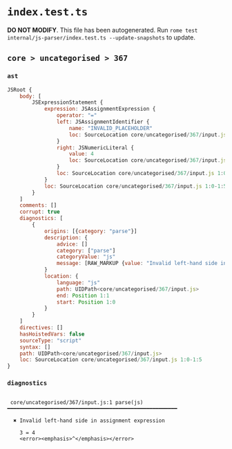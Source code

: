 # `index.test.ts`

**DO NOT MODIFY**. This file has been autogenerated. Run `rome test internal/js-parser/index.test.ts --update-snapshots` to update.

## `core > uncategorised > 367`

### `ast`

```javascript
JSRoot {
	body: [
		JSExpressionStatement {
			expression: JSAssignmentExpression {
				operator: "="
				left: JSAssignmentIdentifier {
					name: "INVALID_PLACEHOLDER"
					loc: SourceLocation core/uncategorised/367/input.js 1:2-1:1
				}
				right: JSNumericLiteral {
					value: 4
					loc: SourceLocation core/uncategorised/367/input.js 1:4-1:5
				}
				loc: SourceLocation core/uncategorised/367/input.js 1:0-1:5
			}
			loc: SourceLocation core/uncategorised/367/input.js 1:0-1:5
		}
	]
	comments: []
	corrupt: true
	diagnostics: [
		{
			origins: [{category: "parse"}]
			description: {
				advice: []
				category: ["parse"]
				categoryValue: "js"
				message: [RAW_MARKUP {value: "Invalid left-hand side in "}, "assignment expression"]
			}
			location: {
				language: "js"
				path: UIDPath<core/uncategorised/367/input.js>
				end: Position 1:1
				start: Position 1:0
			}
		}
	]
	directives: []
	hasHoistedVars: false
	sourceType: "script"
	syntax: []
	path: UIDPath<core/uncategorised/367/input.js>
	loc: SourceLocation core/uncategorised/367/input.js 1:0-1:5
}
```

### `diagnostics`

```

 core/uncategorised/367/input.js:1 parse(js) ━━━━━━━━━━━━━━━━━━━━━━━━━━━━━━━━━━━━━━━━━━━━━━━━━━━━━━━

  ✖ Invalid left-hand side in assignment expression

    3 = 4
    <error><emphasis>^</emphasis></error>


```
